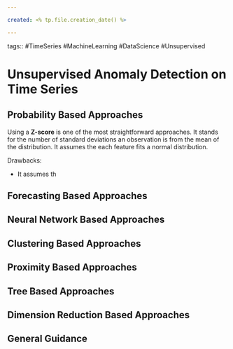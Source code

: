 ```yaml
---

created: <% tp.file.creation_date() %>

---
```

tags:: #TimeSeries #MachineLearning #DataScience #Unsupervised


# Unsupervised Anomaly Detection on Time Series

## Probability Based Approaches
Using a **Z-score** is one of the most straightforward approaches. It stands for the number of standard deviations an observation is from the mean of the distribution. It assumes the each feature fits a normal distribution.

Drawbacks:
- It assumes th


## Forecasting Based Approaches
## Neural Network Based Approaches
## Clustering Based Approaches
## Proximity Based Approaches
## Tree Based Approaches
## Dimension Reduction Based Approaches

## General Guidance
